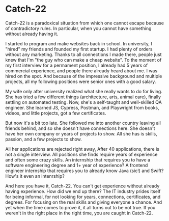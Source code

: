 # Catch-22

Catch-22 is a paradoxical situation from which one cannot escape because of contradictory rules. In particular, when you cannot have something without already having it.

I started to program and make websites back in school. In university, I "hired" my friends and founded my first startup. I had plenty of orders without any marketing. Thanks to all connections I made there, people just knew that I'm "the guy who can make a cheap website". To the moment of my first interview for a permament position, I already had 5 years of commercial experience, and people there already heard about me. I was hired on the spot. And because of the impressive background and multiple projects, all my following positions were senior ones with a good salary.

My wife only after university realized what she really wants to do for living. She has tried a few different things (architecture, arts, animal care), finally settling on automated testing. Now, she's a self-taught and well-skilled QA engineer. She learned JS, Cypress, Postman, and Playwright from books, videos, and little projects, got a few certificates.

But now it's a bit too late. She followed me into another country leaving all friends behind, and so she doesn't have connections here. She doesn't have her own company or years of projects to show. All she has is skills, passion, and a few projects to show.

All her applications are rejected right away, After 40 applications, there is not a single interview. All positions she finds require years of experience and often some crazy skills. An internship that requires you to have a software engineering degree and 1+ year of experience? A frontend engineer internship that requires you to already know Java (sic!) and Swift? How's it even an intenrship?

And here you have it, Catch-22. You can't get experience without already having experience. How did we end up there? The IT industry prides itself for being informal, for not looking for years, connections, certificates, and degrees. For focusing on the real skills and giving everyone a chance. And yet when the time comes to prove it, it all turns out to be not true. If you weren't in the right place in the right time, you are caught in Catch-22.
